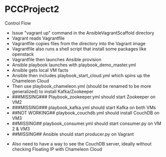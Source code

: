 # PCCProject2

Control Flow  
* Issue "vagrant up" command in the AnsibleVagrantScaffold directory  
* Vagrant reads Vagrantfile  
 * Vagrantfile copies files from the directory into the Vagrant image  
 * Vagrantfile also runs a shell script that install some packages like openstack  
 * Vagrantfile then launches Ansible provision  
* Ansible playbook launches with playbook_demo_master.yml  
 * Ansible gets local VM facts  
 * Ansible then includes playbook_start_cloud.yml which spins up the Chameleon Cloud  
 * Then use playbook_chameleon.yml (should be renamed to be more generalized) to install Kafka/Zookeeper  
 * ###MISSING### Playbook_zookeeper.yml should start Zookeeper on VM2  
 * ###MISSING### playbook_kafka.yml should start Kafka on both VMs  
 * ##NOT WORKING## playbook_couchdb.yml should install CouchDB on VM3  
 * ##MISSING## playbook_consumer.yml should start consumer.py on VM 2 & VM3  
 * ##MISSING## Ansible should start producer.py on Vagrant  

- Also need to have a way to see the CouchDB server, ideally without checking Floating IP with Chameleon Cloud  
